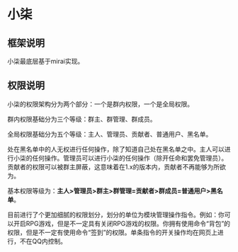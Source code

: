 # 小柒

## 框架说明

小柒最底层基于mirai实现。



## 权限说明

小柒的权限架构分为两个部分：一个是群内权限，一个是全局权限。

群内权限基础分为三个等级：群主、群管理、群成员。

全局权限基础分为五个等级：主人、管理员、贡献者、普通用户、黑名单。

处在黑名单中的人无权进行任何操作，除了知道自己处在黑名单之中。主人可以进行小柒的任何操作。管理员可以进行小柒的任何操作（除开任命和罢免管理员）。贡献者的权限可以被群主屏蔽，这意味着在1.x的版本内，贡献者不再能够为所欲为。

基本权限等级为：**主人>管理员>群主>群管理=贡献者>群成员=普通用户>黑名单**。

目前进行了个更加细腻的权限划分，划分的单位为模块管理操作指令。例如：你可以开启RPG游戏，但是不一定具有关闭RPG游戏的权限。你拥有使用命令“背包”的权限，但是不一定有使用命令“签到”的权限。单条指令的开关操作均在网页上进行，不在QQ内控制。